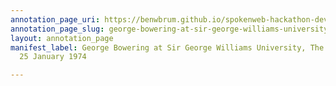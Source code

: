 ```yaml
---
annotation_page_uri: https://benwbrum.github.io/spokenweb-hackathon-development/annotations/george-bowering-at-sir-george-williams-university-the-poetry-series-25-january-1974-canvas-1-george-bowering.json
annotation_page_slug: george-bowering-at-sir-george-williams-university-the-poetry-series-25-january-1974-canvas-1-george-bowering
layout: annotation_page
manifest_label: George Bowering at Sir George Williams University, The Poetry Series,
  25 January 1974

---
```

